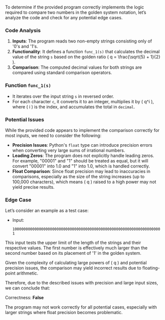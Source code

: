 To determine if the provided program correctly implements the logic required to compare two numbers in the golden system notation, let’s analyze the code and check for any potential edge cases.

### Code Analysis
1. **Inputs**: The program reads two non-empty strings consisting only of '0's and '1's.
2. **Functionality**: It defines a function `func_1(s)` that calculates the decimal value of the string `s` based on the golden ratio \( q = \frac{\sqrt{5} + 1}{2} \).
3. **Comparison**: The computed decimal values for both strings are compared using standard comparison operators.

### Function `func_1(s)`
- It iterates over the input string `s` in reversed order.
- For each character `c`, it converts it to an integer, multiplies it by \( q^i \), where \( i \) is the index, and accumulates the total in `decimal`.

### Potential Issues
While the provided code appears to implement the comparison correctly for most inputs, we need to consider the following:
- **Precision Issues**: Python's `float` type can introduce precision errors when converting very large sums of irrational numbers. 
- **Leading Zeros**: The program does not explicitly handle leading zeros. For example, "00001" and "1" should be treated as equal, but it will convert "00001" into 1.0 and "1" into 1.0, which is handled correctly.
- **Float Comparison**: Since float precision may lead to inaccuracies in comparisons, especially as the size of the string increases (up to 100,000 characters), which means \( q \) raised to a high power may not yield precise results.

### Edge Case
Let’s consider an example as a test case:
- Input:
  ```
  10000000000000000000000000000000000000000000000000000000000000000000000000000000000000000000000000000000
  1
  ```

This input tests the upper limit of the length of the strings and their respective values. The first number is effectively much larger than the second number based on its placement of '1' in the golden system.

Given the complexity of calculating large powers of \( q \) and potential precision issues, the comparison may yield incorrect results due to floating-point arithmetic.

Therefore, due to the described issues with precision and large input sizes, we can conclude that:

Correctness: **False**

The program may not work correctly for all potential cases, especially with larger strings where float precision becomes problematic.